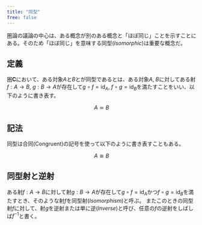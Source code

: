 ```yaml
---
title: "同型"
free: false
---
```


圏論の議論の中心は、ある概念が別のある概念と「ほぼ同じ」ことを示すことにある。そのため「ほぼ同じ」を意味する同型(*Isomorphic*)は重要な概念だ。

## 定義

圏$\mathbf C$において、ある対象$A$と$B$とが同型であるとは、ある対象$A$, $B$に対してある射$f: A \to B$, $g: B \to A$が存在して$g \circ f = \mathrm{id}_A$, $f \circ g = \mathrm{id}_B$を満たすことをいい、以下のように書き表す。

$$
A \simeq B
$$

## 記法

同型は合同(Congruent)の記号を使って以下のように書き表すこともある。

$$
A \cong B
$$

## 同型射と逆射

ある射$f: A \to B$に対して射$g: B \to A$が存在して$g \circ f = \mathrm{id}_A$かつ$f \circ g = \mathrm{id}_B$を満たすとき、そのような射$f$を同型射(*Isomorphism*)と呼ぶ。
またこのときの同型射$f$に対して、射$g$を逆射または単に逆(*Inverse*)と呼び、任意の$f$の逆射をしばしば$f^{-1}$と書く。


